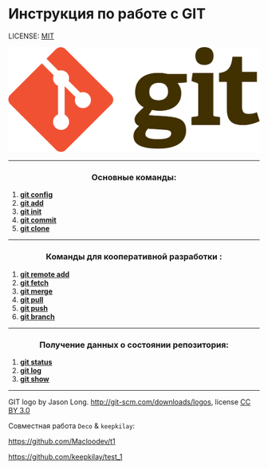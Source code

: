 # Инструкция по работе с GIT



LICENSE: [MIT](./license.md)

![git-logo](./assets/git-logo.png)

---

### <p style="text-align: center;" >Основные команды:
1. **[git config](./main/config.md)**
2. **[git add](./main/add.md)**
3. **[git init](./main/init.md)**
4. **[git commit](./main/commit.md)**
5. **[git clone](./main/clone.md)**

---

### <p style="text-align: center;" >  Команды для кооперативной разработки : 
 
 1. **[git remote add](./coop/remoteadd.md)**
 2. **[git fetch](./coop/fetch.md)**
 3. **[git merge](./coop/merge.md)**
 4. **[git pull](./coop/pull.md)**
 5. **[git push](./coop/push.md)**
 6. **[git branch](./coop/branch.md)**

---

### <p style="text-align: center;"> Получение данных о состоянии репозитория:
1. **[git status](./additional/status.md)**
2. **[git log](./additional/log.md)**
3. **[git show](./additional/show.md)**


---
GIT logo by Jason Long. http://git-scm.com/downloads/logos, license [CC BY 3.0](creativecommons.org/license/by/3.0/)

Совместная работа `Deco` & `keepkilay`:

https://github.com/Macloodev/t1


https://github.com/keepkilay/test_1
